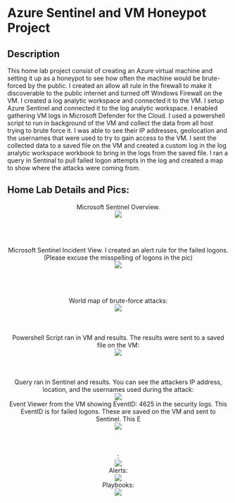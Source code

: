 <h1>Azure Sentinel and VM Honeypot Project</h1>

 

<h2>Description</h2>
This home lab project consist of creating an Azure virtual machine and setting it up as a honeypot to see how often the machine would be brute-forced by the public. I created an allow all rule in the firewall to make it discoverable to the public internet and turned off Windows Firewall on the VM. I created a log analytic workspace and connected it to the VM. I setup Azure Sentinel and connected it to the log analytic workspace. I enabled gathering VM logs in Microsoft Defender for the Cloud. I used a powershell script to run in background of the VM and collect the data from all host trying to brute force it. I was able to see their IP addresses, geolocation and the usernames that were used to try to gain access to the VM. I sent the collected data to a saved file on the VM and created a custom log in the log analytic workspace workbook to bring in the logs from the saved file. I ran a query in Sentinal to pull failed logon attempts in the log and created a map to show where the attacks were coming from.
<br />



<h2>Home Lab Details and Pics:</h2>

<p align="center">
Microsoft Sentinel Overview.  <br/>
<img src="https://i.imgur.com/bWHYL2V.png"
<br />
<br />
<br />
<br />
<br />
<p align="center">
Microsoft Sentinel Incident View. I created an alert rule for the failed logons. (Please excuse the misspelling of logons in the pic) <br/>
<img src="https://i.imgur.com/M0qef5j.png"
<br />
<br />
<br />
<br />
<br />
<p align="center">
World map of brute-force attacks: <br/>
<img src="https://i.imgur.com/vvzyLEb.png"
<br />
<br />
<br />
<br />
<br />
Powershell Script ran in VM and results. The results were sent to a saved file on the VM: <br/>
<img src="https://i.imgur.com/C7xlB9i.png"
<br />
<br />
<br />
<br />
<br />
Query ran in Sentinel and results. You can see the attackers IP address, location, and the usernames used during the attack:  <br/>
<img src="https://i.imgur.com/OqlKLR1.png"
<br />
<br />
Event Viewer from the VM showing EventID: 4625 in the security logs. This EventID is for failed logons. These are saved on the VM and sent to Sentinel. This E <br/>
<img src="https://i.imgur.com/7xUyjNt.png"
<br />
<br />
<br />
<br />
<br />
:  <br/>
<img src="https://i.imgur.com/PqoHVGW.png"
<br />
<br />
Alerts:  <br/>
<img src=
<br />
<br />
Playbooks:  <br/>
<img src=
<br />
<br />

<!--
 ```diff
- text in red
+ text in green
! text in orange
# text in gray
@@ text in purple (and bold)@@
```
--!>
